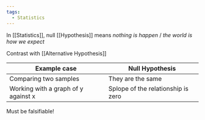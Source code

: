 ```yaml
---
tags:
  - Statistics
---
```

In [[Statistics]], null [[Hypothesis]] means *nothing is happen* / *the world is how we expect*

Contrast with [[Alternative Hypothesis]]

| Example case                        | Null Hypothesis                    |
| ----------------------------------- | ---------------------------------- |
| Comparing two samples               | They are the same                  |
| Working with a graph of y against x | Splope of the relationship is zero |

Must be falsifiable!